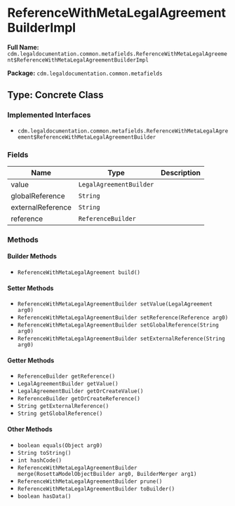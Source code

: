 # ReferenceWithMetaLegalAgreementBuilderImpl

**Full Name:** `cdm.legaldocumentation.common.metafields.ReferenceWithMetaLegalAgreement$ReferenceWithMetaLegalAgreementBuilderImpl`

**Package:** `cdm.legaldocumentation.common.metafields`

## Type: Concrete Class

### Implemented Interfaces

- `cdm.legaldocumentation.common.metafields.ReferenceWithMetaLegalAgreement$ReferenceWithMetaLegalAgreementBuilder`

### Fields

| Name | Type | Description |
|------|------|-------------|
| value | `LegalAgreementBuilder` |  |
| globalReference | `String` |  |
| externalReference | `String` |  |
| reference | `ReferenceBuilder` |  |

### Methods

#### Builder Methods

- `ReferenceWithMetaLegalAgreement build()`

#### Setter Methods

- `ReferenceWithMetaLegalAgreementBuilder setValue(LegalAgreement arg0)`
- `ReferenceWithMetaLegalAgreementBuilder setReference(Reference arg0)`
- `ReferenceWithMetaLegalAgreementBuilder setGlobalReference(String arg0)`
- `ReferenceWithMetaLegalAgreementBuilder setExternalReference(String arg0)`

#### Getter Methods

- `ReferenceBuilder getReference()`
- `LegalAgreementBuilder getValue()`
- `LegalAgreementBuilder getOrCreateValue()`
- `ReferenceBuilder getOrCreateReference()`
- `String getExternalReference()`
- `String getGlobalReference()`

#### Other Methods

- `boolean equals(Object arg0)`
- `String toString()`
- `int hashCode()`
- `ReferenceWithMetaLegalAgreementBuilder merge(RosettaModelObjectBuilder arg0, BuilderMerger arg1)`
- `ReferenceWithMetaLegalAgreementBuilder prune()`
- `ReferenceWithMetaLegalAgreementBuilder toBuilder()`
- `boolean hasData()`

